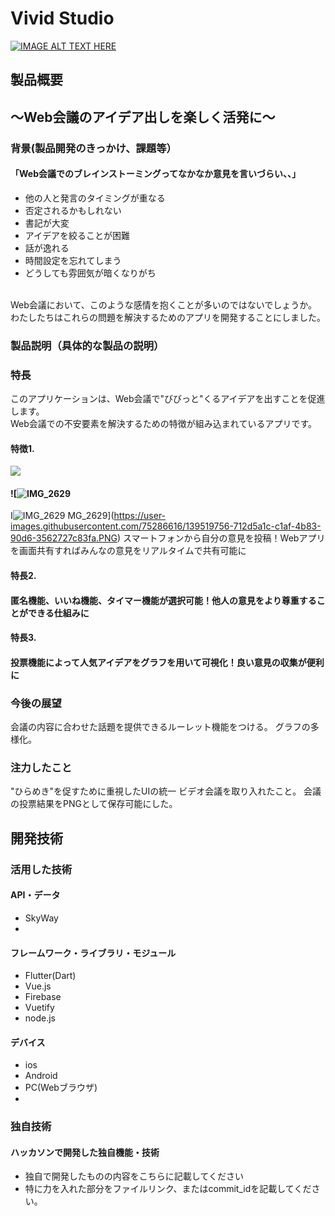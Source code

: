# Vivid Studio

[![IMAGE ALT TEXT HERE](https://jphacks.com/wp-content/uploads/2021/07/JPHACKS2021_ogp.jpg)](https://www.youtube.com/watch?v=LUPQFB4QyVo)

## 製品概要
## 〜Web会議のアイデア出しを楽しく活発に〜
### 背景(製品開発のきっかけ、課題等）
#### 「Web会議でのブレインストーミングってなかなか意見を言いづらい、、」
* 他の人と発言のタイミングが重なる
* 否定されるかもしれない
* 書記が大変
* アイデアを絞ることが困難
* 話が逸れる
* 時間設定を忘れてしまう
* どうしても雰囲気が暗くなりがち
<br>
Web会議において、このような感情を抱くことが多いのではないでしょうか。
<br>
わたしたちはこれらの問題を解決するためのアプリを開発することにしました。

### 製品説明（具体的な製品の説明）
### 特長
このアプリケーションは、Web会議で"びびっと"くるアイデアを出すことを促進します。
<br>
Web会議での不安要素を解決するための特徴が組み込まれているアプリです。
<br>
#### 特徴1.
<img src="![IMG_2632](https://user-images.githubusercontent.com/75286616/139519772-6da8a722-f73b-451a-9c46-cb17a8c10d19.PNG)" width="">


#### ![![IMG_2629](https://user-images.githubusercontent.com/75286616/139519770-bbbbc29f-a0d6-485e-a1d5-e7cd964ddbac.PNG)
I![IMG_2629](https://user-images.githubusercontent.com/75286616/139519765-eb5a4579-f97c-4f0f-b663-c95c34525937.PNG)
MG_2629](https://user-images.githubusercontent.com/75286616/139519756-712d5a1c-c1af-4b83-90d6-3562727c83fa.PNG)
スマートフォンから自分の意見を投稿！Webアプリを画面共有すればみんなの意見をリアルタイムで共有可能に

#### 特長2.
#### 匿名機能、いいね機能、タイマー機能が選択可能！他人の意見をより尊重することができる仕組みに

#### 特長3. 
#### 投票機能によって人気アイデアをグラフを用いて可視化！良い意見の収集が便利に

### 今後の展望
会議の内容に合わせた話題を提供できるルーレット機能をつける。
グラフの多様化。

### 注力したこと
"ひらめき"を促すために重視したUIの統一
ビデオ会議を取り入れたこと。
会議の投票結果をPNGとして保存可能にした。


## 開発技術
### 活用した技術
#### API・データ
* SkyWay
* 

#### フレームワーク・ライブラリ・モジュール
* Flutter(Dart)
* Vue.js
* Firebase
* Vuetify
* node.js

#### デバイス
* ios
* Android
* PC(Webブラウザ)
* 

### 独自技術
#### ハッカソンで開発した独自機能・技術
* 独自で開発したものの内容をこちらに記載してください
* 特に力を入れた部分をファイルリンク、またはcommit_idを記載してください。

